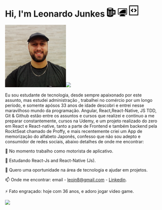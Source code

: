 
# Hi, I'm Leonardo Junkes <img width="30" src="/src/icones/coffe.png" />   <img width="30" src="/src/icones/pc.png"/>   <img width="30" src="/src/icones/code.png"/>

   

<p>
<img width="200" src="/leo.jpg"/><img width="68.9%" src="https://encrypted-tbn0.gstatic.com/images?q=tbn%3AANd9GcS2pxzqXm2nRBfoIoafbQNgVymR8SheJ5GAUw&usqp=CAU">
</p>
 Eu sou estudante de tecnologia, desde sempre apaixonado por este assunto, mas estudei administração , trabalhei no comércio por um longo período, e somente apósos 33 anos de idade descobri e entrei nesse maravilhoso mundo da programação.
Angular, React,React-Native, JS TDD, Git & Github estão entre os assuntos e cursos que realizei e continuo a me preparar constantemente, cursos na Udemy, e um projeto realizado do zero em React e React-native, tanto a parte de Frontend e também backend pela RocktSeat chamado de Proffy, e mais recentemente criei um App de memorização do alfabeto Japonês, confesso que não sou adepto e consumidor de redes sociais, abaixo detalhes de onde me encontrar: 


🔭 No momento trabalho como motorista de aplicativo.

🌱 Estudando React-Js and React-Native (Js).

👯 Quero uma oportunidade na área de tecnologia e ajudar em projetos.

📫 Onde me encontrar: email - leojn8@gmail.com
                          - [Linkedin](https://www.linkedin.com/in/leonardo-junkes-nicolodelli-88089866/).

⚡ Fato engraçado: hoje com 36 anos, e adoro jogar video game.

![](https://komarev.com/ghpvc/?username=Leojunkes&style=flat-square&color=blueviolet)


<!--
**Leojunkes/Leojunkes** is a ✨ _special_ ✨ repository because its `README.md` (this file) appears on your GitHub profile.

Here are some ideas to get you started:

- 🔭 I’m currently working as a driver.
- 🌱 I’m currently learning React-Js and React-Native (Js).
- 👯 I’m looking to collaborate on some projects.
- 🤔 I’m looking for help with my studies.
- 💬 Ask me about whatever you want.
- 📫 How to reach me: email - leojn8@gmail.com
			    - [Linkedin](https://www.linkedin.com/in/leonardo-junkes-nicolodelli-88089866/).
- 😄 Pronouns: ...
- ⚡ Fun fact: Today 36 years old, and I Love playing video games.
-->

